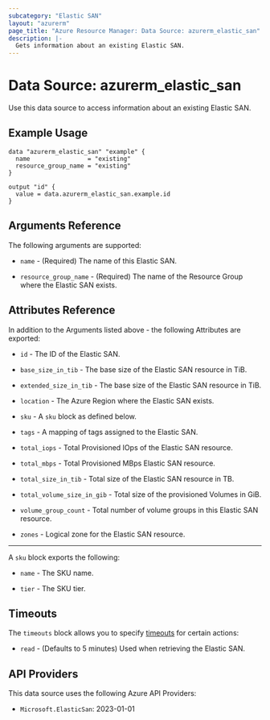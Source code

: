 ```yaml
---
subcategory: "Elastic SAN"
layout: "azurerm"
page_title: "Azure Resource Manager: Data Source: azurerm_elastic_san"
description: |-
  Gets information about an existing Elastic SAN.
---
```


# Data Source: azurerm_elastic_san

Use this data source to access information about an existing Elastic SAN.

## Example Usage

```hcl
data "azurerm_elastic_san" "example" {
  name                = "existing"
  resource_group_name = "existing"
}

output "id" {
  value = data.azurerm_elastic_san.example.id
}
```

## Arguments Reference

The following arguments are supported:

* `name` - (Required) The name of this Elastic SAN.

* `resource_group_name` - (Required) The name of the Resource Group where the Elastic SAN exists.

## Attributes Reference

In addition to the Arguments listed above - the following Attributes are exported: 

* `id` - The ID of the Elastic SAN.

* `base_size_in_tib` - The base size of the Elastic SAN resource in TiB.

* `extended_size_in_tib` - The base size of the Elastic SAN resource in TiB.

* `location` - The Azure Region where the Elastic SAN exists.

* `sku` - A `sku` block as defined below.

* `tags` - A mapping of tags assigned to the Elastic SAN.

* `total_iops` - Total Provisioned IOps of the Elastic SAN resource.

* `total_mbps` - Total Provisioned MBps Elastic SAN resource.

* `total_size_in_tib` - Total size of the Elastic SAN resource in TB.

* `total_volume_size_in_gib` - Total size of the provisioned Volumes in GiB.

* `volume_group_count` - Total number of volume groups in this Elastic SAN resource.

* `zones` - Logical zone for the Elastic SAN resource.

---

A `sku` block exports the following:

* `name` - The SKU name.

* `tier` - The SKU tier.

## Timeouts

The `timeouts` block allows you to specify [timeouts](https://www.terraform.io/language/resources/syntax#operation-timeouts) for certain actions:

* `read` - (Defaults to 5 minutes) Used when retrieving the Elastic SAN.

## API Providers
<!-- This section is generated, changes will be overwritten -->
This data source uses the following Azure API Providers:

* `Microsoft.ElasticSan`: 2023-01-01
